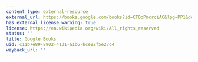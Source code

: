 ```yaml
---
content_type: external-resource
external_url: https://books.google.com/books?id=CT0oPmcrciAC&lpg=PP1&dq=matthew%20kirschenbaum%20mechanisms%20google%20books&pg=PA1#v=onepage&q&f=false
has_external_license_warning: true
license: https://en.wikipedia.org/wiki/All_rights_reserved
status: ''
title: Google Books
uid: c11b7e89-8902-4131-a1b6-bce82f5e27c4
wayback_url: ''
---
```

